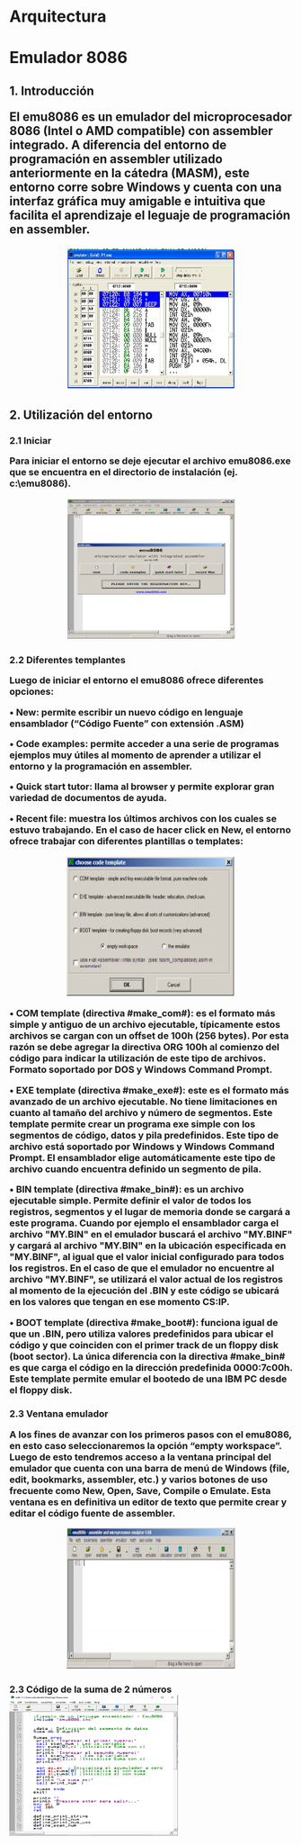 # Arquitectura
<h1>Emulador 8086
  <h2> 1.	Introducción
<p>El emu8086 es un emulador del microprocesador 8086 (Intel o AMD compatible) con assembler integrado. A diferencia del entorno de programación en assembler utilizado anteriormente en la cátedra (MASM), este entorno corre sobre Windows y cuenta con una interfaz gráfica muy amigable e intuitiva que facilita el aprendizaje el leguaje de programación en assembler. 
  <center><img src="p1.png" width="300" height="250"></center>
  <h2> 2.	Utilización del entorno
    <h3> 2.1	Iniciar
     <p> Para iniciar el entorno se deje ejecutar el archivo emu8086.exe que se encuentra en el directorio de instalación (ej. c:\emu8086).
       <center><img src="p2.png" width="300" height="250"></center>
     <h3> 2.2	Diferentes templantes
       <p>Luego de iniciar el entorno el emu8086 ofrece diferentes opciones: 
                                                                                                                                                      <p>• New: permite escribir un nuevo código en lenguaje ensamblador (“Código Fuente” con extensión .ASM) 
             <p>• Code examples: permite acceder a una serie de programas ejemplos muy útiles al momento de aprender a utilizar el                         entorno y la programación en assembler.
             <p>• Quick start tutor: llama al browser y permite explorar gran variedad de documentos de ayuda. 
             <p> • Recent file: muestra los últimos archivos con los cuales se estuvo trabajando. En el caso de hacer click en New, el                      entorno ofrece trabajar con diferentes plantillas o templates:
                         <center><img src="p3.png" width="300" height="250"></center>
<p>•	COM template (directiva #make_com#): es el formato más simple y antiguo de un archivo ejecutable, típicamente estos archivos se cargan con un offset de 100h (256 bytes). Por esta razón se debe agregar la directiva ORG 100h al comienzo del código para indicar la utilización de este tipo de archivos. Formato soportado por DOS y Windows Command Prompt.  
<p>•	EXE template (directiva #make_exe#): este es el formato más avanzado de un archivo ejecutable. No tiene limitaciones en cuanto al tamaño del archivo y número de segmentos. Este template permite crear un programa exe simple con los segmentos de código, datos y pila predefinidos. Este tipo de archivo está soportado por Windows y Windows Command Prompt. El ensamblador elige automáticamente este tipo de archivo cuando encuentra definido un segmento de pila. 
<p>•	BIN template (directiva #make_bin#): es un archivo ejecutable simple. Permite definir el valor de todos los registros, segmentos y el lugar de memoria donde se cargará a este programa. Cuando por ejemplo el ensamblador carga el archivo "MY.BIN" en el emulador buscará el archivo "MY.BINF" y cargará al archivo "MY.BIN" en la ubicación especificada en "MY.BINF", al igual que el valor inicial configurado para todos los registros. En el caso de que el emulador no encuentre al archivo "MY.BINF", se utilizará el valor actual de los registros al momento de la ejecución del .BIN y este código se ubicará en los valores que tengan en ese momento CS:IP. 
<p>•	BOOT template (directiva #make_boot#): funciona igual de que un .BIN, pero utiliza valores predefinidos para ubicar el código y que coinciden con el primer track de un floppy disk (boot sector). La única diferencia con la directiva #make_bin# es que carga el código en la dirección predefinida 0000:7c00h. Este template permite emular el bootedo de una IBM PC desde el floppy disk.

<h3> 2.3	Ventana emulador
<p>A los fines de avanzar con los primeros pasos con el emu8086, en esto caso seleccionaremos la opción “empty                          workspace”. Luego de esto tendremos acceso a la ventana principal del emulador que cuenta con una barra de menú de Windows (file, edit, bookmarks, assembler, etc.) y varios botones de uso frecuente como New, Open, Save, Compile o Emulate. Esta ventana es en definitiva un editor de texto que permite crear y editar el código fuente de assembler.
                         <center><img src="p4.png" width="300" height="250"></center>
<h3> 2.3	Código de la suma de 2 números
 <img src="p5.png" width="300" height="250">
                        
